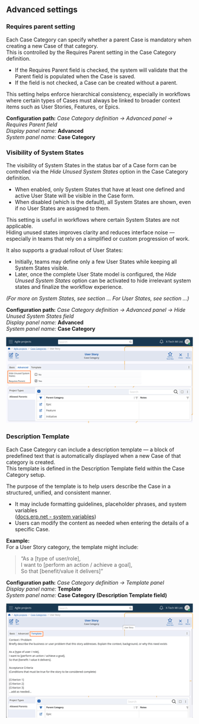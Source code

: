 ## Advanced settings

### Requires parent setting

Each Case Category can specify whether a parent Case is mandatory when creating a new Case of that category.  
This is controlled by the Requires Parent setting in the Case Category definition.

- If the Requires Parent field is checked, the system will validate that the Parent field is populated when the Case is saved.
- If the field is not checked, a Case can be created without a parent.

This setting helps enforce hierarchical consistency, especially in workflows where certain types of Cases must always be linked to broader context items such as User Stories, Features, or Epics.

**Configuration path:** *Case Category definition → Advanced panel → Requires Parent field*  
*Display panel name:* **Advanced**  
*System panel name:* **Case Category**


### Visibility of System States

The visibility of System States in the status bar of a Case form can be controlled via the *Hide Unused System States* option in the Case Category definition.

- When enabled, only System States that have at least one defined and active User State will be visible in the Case form.
- When disabled (which is the default), all System States are shown, even if no User States are assigned to them.

This setting is useful in workflows where certain System States are not applicable.  
Hiding unused states improves clarity and reduces interface noise — especially in teams that rely on a simplified or custom progression of work.

It also supports a gradual rollout of User States:

- Initially, teams may define only a few User States while keeping all System States visible.
- Later, once the complete User State model is configured, the *Hide Unused System States* option can be activated to hide irrelevant system states and finalize the workflow experience.

*(For more on System States, see section … For User States, see section …)*

**Configuration path:** *Case Category definition → Advanced panel → Hide Unused System States field*  
*Display panel name:* **Advanced**  
*System panel name:* **Case Category**

![Category Advanced](pictures/category-advanced.png)

### Description Template

Each Case Category can include a description template — a block of predefined text that is automatically displayed when a new Case of that category is created.  
This template is defined in the Description Template field within the Case Category setup.

The purpose of the template is to help users describe the Case in a structured, unified, and consistent manner.

- It may include formatting guidelines, placeholder phrases, and system variables  
  ([docs.erp.net - system variables](https://docs.erp.net/tech/advanced/string-interpolation/system-variables.html))
- Users can modify the content as needed when entering the details of a specific Case.

**Example:**  
For a User Story category, the template might include:

> “As a [type of user/role],  
> I want to [perform an action / achieve a goal],  
> So that [benefit/value it delivers]”

**Configuration path:** *Case Category definition → Template panel*  
*Display panel name:* **Template**  
*System panel name:* **Case Category (Description Template field)**

![Description Template](pictures/category-template.png)
